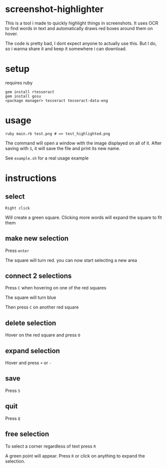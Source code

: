 # screenshot-highlighter

This is a tool i made to quickly highlight things in screenshots.
It uses OCR to find words in text and automatically draws red boxes around them on hover.

The code is pretty bad, I dont expect anyone to actually use this. But I do, so i wanna share it and keep it somewhere i can download.

# setup

requires ruby

```
gem install rtesseract
gem install gosu
<package manager> tesseract tesseract-data-eng
```

# usage

```
ruby main.rb test.png # => test_highlighted.png
```

The command will open a window with the image displayed on all of it.
After saving with `S`, it will save the file and print its new name.

See `example.sh` for a real usage example

# instructions

## select

`Right click`

Will create a green square. Clicking more words will expand the square to fit them

## make new selection

Press `enter`

The square will turn red. you can now start selecting a new area

## connect 2 selections

Press `C` when hovering on one of the red squares

The square will turn blue

Then press `C` on another red square

## delete selection

Hover on the red square and press `O`

## expand selection

Hover and press `+` or `-`

## save

Press `S`

## quit

Press `Q`

## free selection

To select a corner regardless of text press `R`

A green point will appear. Press `R` or click on anything to expand the selection.